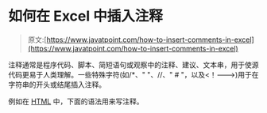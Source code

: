 # 如何在 Excel 中插入注释

> 原文:[https://www.javatpoint.com/how-to-insert-comments-in-excel](https://www.javatpoint.com/how-to-insert-comments-in-excel)

注释通常是程序代码、脚本、简短语句或观察中的注释、建议、文本串，用于使源代码更易于人类理解。一些特殊字符(如/*、" "、//、" # "，以及<！--->)用于在字符串的开头或结尾插入注释。

例如在 [HTML](https://www.javatpoint.com/html-tutorial) 中，下面的语法用来写注释。

<!-- Write HTML comment here -- >

#### 注意:注释语句不被编译器和解释器执行。

### 评论类型

有以下两种评论-

**1。单行注释**

单行注释允许您一次只写一行注释。

**2 .复线 comment**

多行注释允许您同时为多行编写注释。

### 插入注释的优势

插入注释的优势列表如下所示-

1.  注释有助于用户轻松理解代码。
2.  它指出了需要避免的潜在问题领域。
3.  注释是用一般的文字写的，这就是为什么与代码相比更容易阅读的原因。
4.  它帮助你在一个地方收集信息。
5.  注释更容易表达，比实际代码更精确。
6.  一般来说，注释比代码短。

### 插入注释的缺点

1.  注释需要更多的空间和内存，这就是性能缓慢的原因。
2.  添加评论需要更多时间。
3.  有时，注释会破坏文档。
4.  与代码本身相比，注释不太可靠。
5.  它鼓励糟糕的代码。
6.  添加评论可能是一个高风险。

### 在 Excel 中插入注释的方法

在 Excel 中插入注释的方法列表讨论如下-

### 在 Excel 中插入注释

在 Excel 文档中插入注释为解释公式、单元格和其他重要数据提供了一个很好的方法。[微软 Excel](https://www.javatpoint.com/excel-tutorial) 提供了在文档中插入注释最简单快捷的方法。

### 在 Excel 中插入注释的步骤

在 Excel 中插入注释有以下步骤-

#### 注意:使用以下步骤，您可以在 Excel XP/2003、Excel 2007、Excel 2010、Excel 2013、Excel 2016、Excel 2019 和 Office 365 中插入注释。

**第一步:**进入底部窗口的**搜索栏**，输入**微软 Excel** ，然后从键盘上按下**回车键**。或者可以**双击微软 Excel 图标**打开微软 Excel 文档。

**第二步:**点击**文件选项卡- >新建- >空白文件- >创建**打开**新空白文件**。点击**文件- >打开- >浏览文件位置- >打开**打开**一个已有的微软 Excel 文档**。

![How to insert comments in Excel](../Images/6ad5290333c209d5d51f2dacad38d2d5.png)

#### 注意:在我们的例子中，我们将打开一个新的微软 Excel 文档。

**第三步:**准备一个文档列表，在 Excel 中插入注释。

**第 4 步:**将光标放在文档中您希望注释出现的单元格上。(我们使用单元格 C2 显示评论)

**第五步:在选中的单元格上右键**，会出现一个小弹出窗口，里面有选项列表。点击**插入评论**选项，如下图所示。

![How to insert comments in Excel](../Images/93459444cf21d17db9bf1ce24ff898ae.png)

**第六步:**屏幕上出现一个**小插评论**弹出。写下您想添加到文档中的任何注释。

![How to insert comments in Excel](../Images/19e3a4af1841331071576138b913c368.png)

**第七步:**从键盘按下**回车键**或在评论框外点击。现在，您可以看到注释被插入到您想要的单元格中。

![How to insert comments in Excel](../Images/335cf31d368e5f79c8d56807f9f6412b.png)

### 方法 2:使用“审阅”选项卡插入注释

**插入评论的步骤**

下面讨论了在 Excel 文档中插入注释的步骤列表-

**第一步:**双击桌面或任务栏中的微软 Excel 图标，打开微软 Excel 文档**。**

**第二步:**点击**文件- >新建- >空白文档- >创建**打开新的 Excel 文档。要打开一个现有文档，点击**文件- >打开- >浏览文件位置- >打开按钮**。

![How to insert comments in Excel](../Images/de167de22d1a6a74bb623a8b8fbf90a6.png)

#### 注意:在我们的例子中，我们使用一个现有的微软 Excel 文档。

**第三步:**点击想要插入评论的单元格。之后，点击功能区的**评论选项卡**，然后点击**评论区**的**新评论**选项。

![How to insert comments in Excel](../Images/77575385ff2f0bc3f09c62e146dd6fff.png)

**第四步:**屏幕上会出现一个**小插入注释对话框**，插入注释后，在文档中的任意位置按下。

![How to insert comments in Excel](../Images/d20be0949fa4e1abd58c43ca23a9da5c.png)

**第五步:**你可以看到你插入的评论会出现在你想要的单元格中。请看下面给出的截图。

![How to insert comments in Excel](../Images/25c031560e949292b0640f67f3753467.png)

### 在 Excel 中显示/隐藏注释

Microsoft Excel 还允许您使用功能区中的“全部显示”按钮来显示/隐藏 Excel 文档中的注释。

#### 注意:默认情况下，Excel 是用来隐藏注释的。

**在 Excel 中显示/隐藏注释的步骤**

按照下面给出的步骤在 Excel 文档中显示/隐藏注释-

**步骤 1:** 打开要显示/隐藏注释的新的或现有的 Microsoft Excel 文档。

**第二步:右键单击任意单元格上的**。一个选项列表将出现在屏幕上，点击**显示或隐藏评论选项。或者**点击功能区的**评论**选项卡，然后点击**评论组**下的**显示所有评论选项**，在 Excel 文档中显示或隐藏和隐藏或显示评论。

![How to insert comments in Excel](../Images/cbbb3602eeb31c2148bca97cdfc6a8bd.png)

### 在 Excel 中编辑注释

在 Microsoft Excel 文档中插入注释后，还可以根据需要对插入的注释进行更改(编辑)。

要编辑插入的注释，请遵循下面给出的步骤列表-

**第一步:**打开**一个现有的微软 Excel** 文档，编辑文档中的注释。

**第二步:在选中的单据上右键**。屏幕上将出现一个选项列表。点击**退出编辑文本选项，**或者您也可以将鼠标指针放在所选评论上来编辑评论，如下图所示。

![How to insert comments in Excel](../Images/9231f45f87cffed4ad98cd01e40de877.png)

**第三步:**删除之前的注释，添加想要插入的注释，然后点击文档中的任意位置。

![How to insert comments in Excel](../Images/101a6c24e10347dae1b423b7b28ba2f2.png)

现在，您可以看到您想要的内容被编辑到微软 Excel 文档中。

### 在 Excel 中删除注释

在 Microsoft Excel 文档中添加注释后，您也可以根据文档的要求将其删除。按照下面给出的最简单的步骤删除微软 Excel 文档中的注释-

**步骤 1:** 打开要删除注释的现有 Microsoft Excel 文档。

#### 注意:单击文件->打开选项->浏览现有文件位置->单击打开按钮打开现有的 Microsoft Excel 文档。

**第二步:**点击要从 Excel 文档中删除的注释。

**第三步:**转到功能区的**审核选项卡**。在**评论区**下，点击**删除按钮**。

**第四步:**完成上述步骤后，可以看到插入的注释从微软 Excel 文档中删除。

### Excel 文档中注释的格式

微软 Excel 自动使用电脑上的*字号为 9 的 **Tahoma 样式字体**和苹果电脑上的*字号为 10 的*在文档中插入注释。您还可以根据您对 Windows 和 Mac 的要求更改默认注释格式。*

**格式化注释的步骤**

格式化注释的步骤列表如下-

**步骤 1:** 打开新的或现有的微软 Excel 文档。

**步骤 2:** 选择要更改格式的注释，例如(更改颜色、样式、字体大小等)

**第三步:在选中的评论上右键**，屏幕上会出现一个选项列表。点击**格式评论**选项。请看下面给出的截图。

![How to insert comments in Excel](../Images/cefb4542e63e0158efc2494ca0e3344a.png)

**第四步:屏幕上会出现一个格式注释对话框**，在该对话框中执行以下操作-

1.  在“字体”部分选择要应用的字体。
2.  在“字体样式”部分选择字体样式。
3.  在大小部分选择大小。
4.  使用颜色部分下的下拉菜单选择颜色。
5.  在预览部分，您可以看到评论的预览。

对预览感到满意后，单击“格式注释”对话框底部的“确定”按钮。

![How to insert comments in Excel](../Images/082c77131a62e04d23ad39bcfe00d4d7.png)

#### 注意:在我们的例子中，我们改变了前面给出的注释的字体、字体样式和大小。

现在下面的截图显示，根据您的要求，注释是格式。

* * *